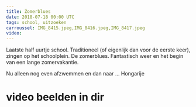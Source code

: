 ```yaml
---
title: Zomerblues
date: 2018-07-18 00:00 UTC
tags: school, uitzoeken
carroussel: IMG_8415.jpeg,IMG_8416.jpeg,IMG_8417.jpeg
video:
---
```

Laatste half uurtje school. Traditioneel (of eigenlijk dan voor de eerste keer), zingen op het schoolplein. De zomerblues. Fantastisch weer en het begin van een lange zomervakantie. 

Nu alleen nog even afzwemmen en dan naar ... Hongarije

# video beelden in dir


